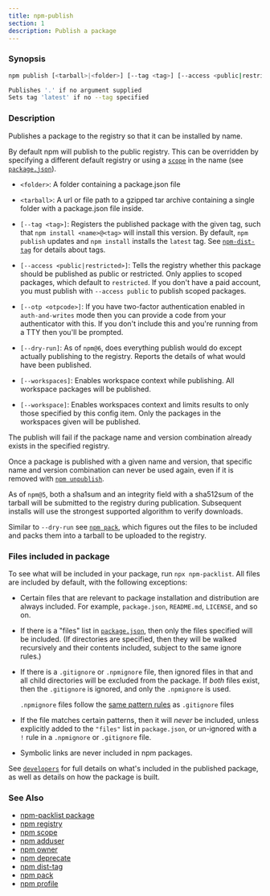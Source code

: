 ```yaml
---
title: npm-publish
section: 1
description: Publish a package
---
```


### Synopsis

```bash
npm publish [<tarball>|<folder>] [--tag <tag>] [--access <public|restricted>] [--otp otpcode] [--dry-run]

Publishes '.' if no argument supplied
Sets tag 'latest' if no --tag specified
```

### Description

Publishes a package to the registry so that it can be installed by name.

By default npm will publish to the public registry. This can be overridden
by specifying a different default registry or using a
[`scope`](/using-npm/scope) in the name (see
[`package.json`](/configuring-npm/package-json)).

* `<folder>`: A folder containing a package.json file

* `<tarball>`: A url or file path to a gzipped tar archive containing a
  single folder with a package.json file inside.

* `[--tag <tag>]`: Registers the published package with the given tag, such
  that `npm install <name>@<tag>` will install this version.  By default,
  `npm publish` updates and `npm install` installs the `latest` tag. See
  [`npm-dist-tag`](npm-dist-tag) for details about tags.

* `[--access <public|restricted>]`: Tells the registry whether this package
  should be published as public or restricted. Only applies to scoped
  packages, which default to `restricted`.  If you don't have a paid
  account, you must publish with `--access public` to publish scoped
  packages.

* `[--otp <otpcode>]`: If you have two-factor authentication enabled in
  `auth-and-writes` mode then you can provide a code from your
  authenticator with this. If you don't include this and you're running
  from a TTY then you'll be prompted.

* `[--dry-run]`: As of `npm@6`, does everything publish would do except
  actually publishing to the registry. Reports the details of what would
  have been published.

* `[--workspaces]`: Enables workspace context while publishing. All
  workspace packages will be published.

* `[--workspace]`: Enables workspaces context and limits results to only
  those specified by this config item.  Only the packages in the
  workspaces given will be published.

The publish will fail if the package name and version combination already
exists in the specified registry.

Once a package is published with a given name and version, that specific
name and version combination can never be used again, even if it is removed
with [`npm unpublish`](/commands/npm-unpublish).

As of `npm@5`, both a sha1sum and an integrity field with a sha512sum of the
tarball will be submitted to the registry during publication. Subsequent
installs will use the strongest supported algorithm to verify downloads.

Similar to `--dry-run` see [`npm pack`](/commands/npm-pack), which figures
out the files to be included and packs them into a tarball to be uploaded
to the registry.

### Files included in package

To see what will be included in your package, run `npx npm-packlist`.  All
files are included by default, with the following exceptions:

- Certain files that are relevant to package installation and distribution
  are always included.  For example, `package.json`, `README.md`,
  `LICENSE`, and so on.

- If there is a "files" list in
  [`package.json`](/configuring-npm/package-json), then only the files
  specified will be included.  (If directories are specified, then they
  will be walked recursively and their contents included, subject to the
  same ignore rules.)

- If there is a `.gitignore` or `.npmignore` file, then ignored files in
  that and all child directories will be excluded from the package.  If
  _both_ files exist, then the `.gitignore` is ignored, and only the
  `.npmignore` is used.

  `.npmignore` files follow the [same pattern
  rules](https://git-scm.com/book/en/v2/Git-Basics-Recording-Changes-to-the-Repository#_ignoring)
  as `.gitignore` files

- If the file matches certain patterns, then it will _never_ be included,
  unless explicitly added to the `"files"` list in `package.json`, or
  un-ignored with a `!` rule in a `.npmignore` or `.gitignore` file.

- Symbolic links are never included in npm packages.


See [`developers`](/using-npm/developers) for full details on what's
included in the published package, as well as details on how the package is
built.

### See Also

* [npm-packlist package](http://npm.im/npm-packlist)
* [npm registry](/using-npm/registry)
* [npm scope](/using-npm/scope)
* [npm adduser](/commands/npm-adduser)
* [npm owner](/commands/npm-owner)
* [npm deprecate](/commands/npm-deprecate)
* [npm dist-tag](/commands/npm-dist-tag)
* [npm pack](/commands/npm-pack)
* [npm profile](/commands/npm-profile)
